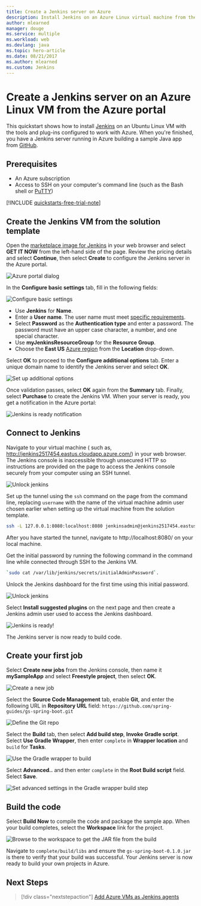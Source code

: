 ```yaml
---
title: Create a Jenkins server on Azure
description: Install Jenkins on an Azure Linux virtual machine from the Jenkins solution template and build a sample Java application.
author: mlearned
manager: douge
ms.service: multiple
ms.workload: web
ms.devlang: java
ms.topic: hero-article
ms.date: 08/21/2017
ms.author: mlearned
ms.custom: Jenkins
---
```


# Create a Jenkins server on an Azure Linux VM from the Azure portal

This quickstart shows how to install [Jenkins](https://jenkins.io) on an Ubuntu Linux VM with the tools and plug-ins configured to work with Azure. When you're finished, you have a Jenkins server running in Azure building a sample Java app from [GitHub](https://github.com).

## Prerequisites

* An Azure subscription
* Access to SSH on your computer's command line (such as the Bash shell or [PuTTY](http://www.putty.org/))

[!INCLUDE [quickstarts-free-trial-note](../../includes/quickstarts-free-trial-note.md)]

## Create the Jenkins VM from the solution template

Open the [marketplace image for Jenkins](https://azuremarketplace.microsoft.com/marketplace/apps/azure-oss.jenkins?tab=Overview) in your web browser and select  **GET IT NOW** from the left-hand side of the page. Review the pricing details and select **Continue**, then select **Create** to configure the Jenkins server in the Azure portal. 
   
![Azure portal dialog](./media/install-jenkins-solution-template/ap-create.png)

In the **Configure basic settings** tab, fill in the following fields:

![Configure basic settings](./media/install-jenkins-solution-template/ap-basic.png)

* Use **Jenkins** for **Name**.
* Enter a **User name**. The user name must meet [specific requirements](/azure/virtual-machines/linux/faq#what-are-the-username-requirements-when-creating-a-vm).
* Select **Password** as the **Authentication type** and enter a password. The password must have an upper case character, a number, and one special character.
* Use **myJenkinsResourceGroup** for the **Resource Group**.
* Choose the **East US** [Azure region](https://azure.microsoft.com/regions/) from the **Location** drop-down.

Select **OK** to proceed to the **Configure additional options** tab. Enter a unique domain name to identify the Jenkins server and select **OK**.

![Set up additional options](./media/install-jenkins-solution-template/ap-addtional.png)  

 Once validation passes, select **OK** again from the **Summary** tab. Finally, select **Purchase** to create the Jenkins VM. When your server is ready, you get a notification in the Azure portal:   

![Jenkins is ready notification](./media/install-jenkins-solution-template/jenkins-deploy-notification-ready.png)

## Connect to Jenkins

Navigate to your virtual machine ( such as, http://jenkins2517454.eastus.cloudapp.azure.com/) in  your web browser. The Jenkins console is inaccessible through unsecured HTTP so instructions are provided on the page to access the Jenkins console securely from your computer using an SSH tunnel.

![Unlock jenkins](./media/install-jenkins-solution-template/jenkins-ssh-instructions.png)

Set up the tunnel using the `ssh` command on the page from the command line, replacing `username` with the name of the virtual machine admin user chosen earlier when setting up the virtual machine from the solution template.

```bash
ssh -L 127.0.0.1:8080:localhost:8080 jenkinsadmin@jenkins2517454.eastus.cloudapp.azure.com
```

After you have started the tunnel, navigate to http://localhost:8080/ on your local machine. 

Get the initial password by running the following command in the command line while connected through SSH to the Jenkins VM.

```bash
`sudo cat /var/lib/jenkins/secrets/initialAdminPassword`.
```

Unlock the Jenkins dashboard for the first time using this initial password.

![Unlock jenkins](./media/install-jenkins-solution-template/jenkins-unlock.png)

Select **Install suggested plugins** on the next page and then create a Jenkins admin user used to access the Jenkins dashboard.

![Jenkins is ready!](./media/install-jenkins-solution-template/jenkins-welcome.png)

The Jenkins server is now ready to build code.

## Create your first job

Select **Create new jobs** from the Jenkins console, then name it **mySampleApp** and select **Freestyle project**, then select **OK**.

![Create a new job](./media/install-jenkins-solution-template/jenkins-new-job.png) 

Select the **Source Code Management** tab, enable **Git**, and enter the following URL in **Repository URL**  field: `https://github.com/spring-guides/gs-spring-boot.git`

![Define the Git repo](./media/install-jenkins-solution-template/jenkins-job-git-configuration.png) 

Select the **Build** tab, then select **Add build step**, **Invoke Gradle script**. Select **Use Gradle Wrapper**, then enter `complete` in **Wrapper location** and `build` for **Tasks**.

![Use the Gradle wrapper to build](./media/install-jenkins-solution-template/jenkins-job-gradle-config.png) 

Select **Advanced..** and then enter `complete` in the **Root Build script** field. Select **Save**.

![Set advanced settings in the Gradle wrapper build step](./media/install-jenkins-solution-template/jenkins-job-gradle-advances.png) 

## Build the code

Select **Build Now** to compile the code and package the sample app. When your build completes, select the **Workspace** link for the project.

![Browse to the workspace to get the JAR file from the build](./media/install-jenkins-solution-template/jenkins-access-workspace.png) 

Navigate to `complete/build/libs` and ensure the `gs-spring-boot-0.1.0.jar` is there to verify that your build was successful. Your Jenkins server is now ready to build your own projects in Azure.

## Next Steps

> [!div class="nextstepaction"]
> [Add Azure VMs as Jenkins agents](jenkins-azure-vm-agents.md)

